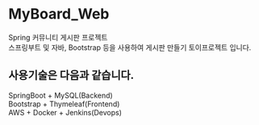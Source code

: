 # MyBoard_Web  
Spring 커뮤니티 게시판 프로젝트  
스프링부트 및 자바, Bootstrap 등을 사용하여 게시판 만들기 토이프로젝트 입니다.  
  
## 사용기술은 다음과 같습니다.  
SpringBoot + MySQL(Backend)  
Bootstrap + Thymeleaf(Frontend)  
AWS + Docker + Jenkins(Devops)  

